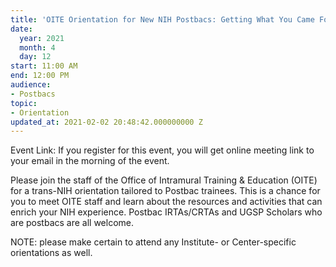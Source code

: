 ```yaml
---
title: 'OITE Orientation for New NIH Postbacs: Getting What You Came For'
date:
  year: 2021
  month: 4
  day: 12
start: 11:00 AM
end: 12:00 PM
audience:
- Postbacs
topic:
- Orientation
updated_at: 2021-02-02 20:48:42.000000000 Z
---
```

Event Link: If you register for this event, you will get online meeting
link to your email in the morning of the event. 

Please join the staff of the Office of Intramural Training &amp;
Education (OITE) for a trans-NIH orientation tailored to Postbac
trainees. This is a chance for you to meet OITE staff and learn about
the resources and activities that can enrich your NIH experience.
Postbac IRTAs/CRTAs and UGSP Scholars who are postbacs are all welcome. 

NOTE: please make certain to attend any Institute- or Center-specific
orientations as well.

 

 
